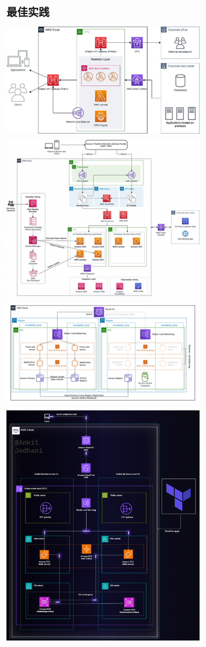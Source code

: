 # 最佳实践

![](./API-Facade-pattern-built-on-AWS-Serverless.png)  

![](./Game-day-reference-architecture-example.png)  

![](./Pilot-light-DR-strategy.png)  

![](./Two-tier-infrastructure-on-AWS.gif)  
